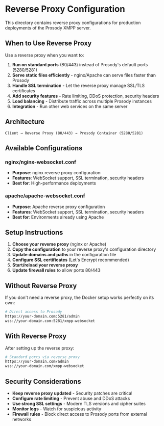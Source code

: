 # Reverse Proxy Configuration

This directory contains reverse proxy configurations for production deployments of the Prosody XMPP server.

## When to Use Reverse Proxy

Use a reverse proxy when you want to:

1. **Run on standard ports** (80/443) instead of Prosody's default ports (5280/5281)
2. **Serve static files efficiently** - nginx/Apache can serve files faster than Prosody
3. **Handle SSL termination** - Let the reverse proxy manage SSL/TLS certificates
4. **Add security features** - Rate limiting, DDoS protection, security headers
5. **Load balancing** - Distribute traffic across multiple Prosody instances
6. **Integration** - Run other web services on the same server

## Architecture

```
Client → Reverse Proxy (80/443) → Prosody Container (5280/5281)
```

## Available Configurations

### nginx/nginx-websocket.conf

- **Purpose**: nginx reverse proxy configuration
- **Features**: WebSocket support, SSL termination, security headers
- **Best for**: High-performance deployments

### apache/apache-websocket.conf  

- **Purpose**: Apache reverse proxy configuration
- **Features**: WebSocket support, SSL termination, security headers
- **Best for**: Environments already using Apache

## Setup Instructions

1. **Choose your reverse proxy** (nginx or Apache)
2. **Copy the configuration** to your reverse proxy's configuration directory
3. **Update domains and paths** in the configuration file
4. **Configure SSL certificates** (Let's Encrypt recommended)
5. **Start/reload your reverse proxy**
6. **Update firewall rules** to allow ports 80/443

## Without Reverse Proxy

If you don't need a reverse proxy, the Docker setup works perfectly on its own:

```bash
# Direct access to Prosody
https://your-domain.com:5281/admin
wss://your-domain.com:5281/xmpp-websocket
```

## With Reverse Proxy

After setting up the reverse proxy:

```bash
# Standard ports via reverse proxy
https://your-domain.com/admin
wss://your-domain.com/xmpp-websocket
```

## Security Considerations

- **Keep reverse proxy updated** - Security patches are critical
- **Configure rate limiting** - Prevent abuse and DDoS attacks
- **Use strong SSL settings** - Modern TLS versions and cipher suites
- **Monitor logs** - Watch for suspicious activity
- **Firewall rules** - Block direct access to Prosody ports from external networks
